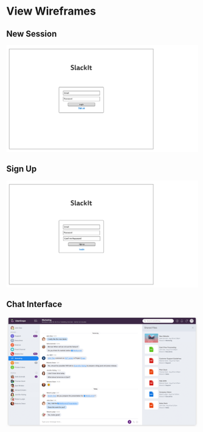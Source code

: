 # View Wireframes

## New Session
![new-session]

## Sign Up
![sign-up]

## Chat Interface
![chat_interface]

[new-session]: ./wireframes/Sign_In.png
[sign-up]: ./wireframes/Sign_Up.png
[chat_interface]: ./wireframes/Chat_Interface.png

